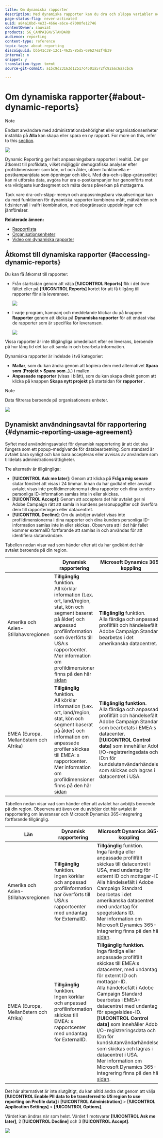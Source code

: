 ```yaml
---
title: Om dynamiska rapporter
description: Med dynamiska rapporter kan du dra och släppa variabler och dimensioner i frihandsmiljön och analysera hur framgångsrika era kampanjer är.
page-status-flag: never-activated
uuid: a84a18bd-4e33-466e-a6ce-d7008fe12746
contentOwner: sauviat
products: SG_CAMPAIGN/STANDARD
audience: reporting
content-type: reference
topic-tags: about-reporting
discoiquuid: bbb41c38-12c1-4625-85d5-69627e2f4b39
internal: n
snippet: y
translation-type: tm+mt
source-git-commit: a1bc9d23163d12517c4501a572fc92aac6aacbc6

---
```



# Om dynamiska rapporter{#about-dynamic-reports}

>[!NOTE]
>
>Endast användare med administrationsbehörighet eller organisationsenheter inställda på **Alla** kan skapa eller spara en ny rapport. For more on this, refer to this [section](../../administration/using/users-management.md).

![](assets/dynamic_report_intro.png)

Dynamic Reporting ger helt anpassningsbara rapporter i realtid. Det ger åtkomst till profildata, vilket möjliggör demografiska analyser efter profildimensioner som kön, ort och ålder, utöver funktionella e-postkampanjdata som öppningar och klick. Med dra-och-släpp-gränssnittet kan ni utforska data, avgöra hur era e-postkampanjer har genomförts mot era viktigaste kundsegment och mäta deras påverkan på mottagarna.

Tack vare dra-och-släpp-menyn och anpassningsbara visualiseringar kan du med funktionen för dynamiska rapporter kombinera mått, mätvärden och tidsintervall i valfri kombination, med obegränsade uppdelningar och jämförelser.


**Relaterade ämnen:**

* [Rapportlista](../../reporting/using/defining-the-report-period.md)
* [Organisationsenheter](../../administration/using/organizational-units.md)
* [Video om dynamiska rapporter](https://docs.adobe.com/content/help/en/campaign-learn/campaign-standard-tutorials/reporting/creating-a-dynamic-report.html)

## Åtkomst till dynamiska rapporter {#accessing-dynamic-reports}

Du kan få åtkomst till rapporter:

* Från startsidan genom att välja **[!UICONTROL Reports]** flik i det övre fältet eller på **[!UICONTROL Reports]** kortet för att få tillgång till rapporter för alla leveranser.

   ![](assets/campaign_reports_access.png)

* I varje program, kampanj och meddelande klickar du på knappen **Rapporter** genom att klicka på **Dynamiska rapporter** för att endast visa de rapporter som är specifika för leveransen.

   ![](assets/campaign_reports_description.png)

Vissa rapporter är inte tillgängliga omedelbart efter en leverans, beroende på hur lång tid det tar att samla in och bearbeta information.

Dynamiska rapporter är indelade i två kategorier:

* **Mallar**, som du kan ändra genom att kopiera dem med alternativet **Spara som** (**Projekt > Spara som..).**) i mallen.
* **Anpassade rapporter** (visas i blått), som du kan skapa direkt genom att klicka på knappen **Skapa nytt projekt** på startsidan för **rapporter** .

>[!NOTE]
>
>Data filtreras beroende på organisationens enheter.

![](assets/dynamic_report_overview.png)

## Dynamiskt användningsavtal för rapportering {#dynamic-reporting-usage-agreement}

Syftet med användningsavtalet för dynamisk rapportering är att det ska fungera som ett popup-medgivande för databearbetning. Som standard är avtalet bara synligt och kan bara accepteras eller avvisas av användare som tilldelats administrationsrättigheter.

Tre alternativ är tillgängliga:

* **[!UICONTROL Ask me later]**: Genom att klicka på **Fråga mig senare** slutar fönstret att visas i 24 timmar. Innan du har godkänt eller avvisat avtalet visas inte profildimensionerna i dina rapporter och dina kunders personliga ID-information samlas inte in eller skickas.
* **[!UICONTROL Accept]**: Genom att acceptera det här avtalet ger ni Adobe Campaign rätt att samla in kundens personuppgifter och överföra dem till rapporteringen eller datacentret.
* **[!UICONTROL Decline]**: Om du avböjer avtalet visas inte profildimensionerna i dina rapporter och dina kunders personliga ID-information samlas inte in eller skickas. Observera att i det här fallet kommer externalID fortfarande att samlas in och användas för att identifiera slutanvändare.

Tabellen nedan visar vad som händer efter att du har godkänt det här avtalet beroende på din region.

|  | Dynamisk rapportering | Microsoft Dynamics 365-koppling |
|---|---|---|
| Amerika och Asien-Stillahavsregionen | **Tillgänglig** funktion. <br>All körklar information (t.ex. ort, land/region, stat, kön och segment baserat på ålder) och anpassad profilinformation som överförts till USA:s rapportcenter. Mer information om profildimensioner finns på den här [sidan](../../reporting/using/list-of-components-.md) | **Tillgänglig** funktion. <br>Alla färdiga och anpassade profilfält och händelsefält i Adobe Campaign Standard bearbetas i det amerikanska datacentret. |
| EMEA (Europa, Mellanöstern och Afrika) | **Tillgänglig** funktion. <br>All körklar information (t.ex. ort, land/region, stat, kön och segment baserat på ålder) och information om anpassade profiler skickas till EMEA: s rapportcenter. Mer information om profildimensioner finns på den här [sidan](../../reporting/using/list-of-components-.md) | **Tillgänglig funktion.** <br>Alla färdiga och anpassade profilfält och händelsefält i Adobe Campaign Standard som bearbetats i EMEA:s datacenter. <br>**[!UICONTROL Control data]** som innehåller Adobe I/O-registreringsdata och ID:n för kundslutanvändarhändelser som skickas och lagras i datacentret i USA. |

Tabellen nedan visar vad som händer efter att avtalet har avböjts beroende på din region. Observera att även om du avböjer det här avtalet är rapportering om leveranser och Microsoft Dynamics 365-integrering fortfarande tillgänglig.

| Län | Dynamisk rapportering | Microsoft Dynamics 365-koppling |
|---|---|---|
| Amerika och Asien-Stillahavsregionen | **Tillgänglig** funktion. <br> Ingen körklar och anpassad profilinformation har överförts till USA:s rapportcenter med undantag för ExternalID. | **Tillgänglig** funktion. <br>Inga färdiga eller anpassade profilfält skickas till datacentret i USA, med undantag för externt ID och mottagar-ID. <br>Alla händelsefält i Adobe Campaign Standard bearbetas i det amerikanska datacentret med undantag för spegelsidans ID. <br>Mer information om Microsoft Dynamics 365-integrering finns på den här [sidan](../../integrating/using/working-with-campaign-standard-and-microsoft-dynamics-365.md). |
| EMEA (Europa, Mellanöstern och Afrika) | **Tillgänglig** funktion. <br>Ingen körklar och anpassad profilinformation skickas till EMEA: s rapportcenter med undantag för ExternalID. | **Tillgänglig funktion.** <br>Inga färdiga eller anpassade profilfält skickas till EMEA:s datacenter, med undantag för externt ID och mottagar-ID. <br>Alla händelsefält i Adobe Campaign Standard bearbetas i EMEA-datacentret med undantag för spegelsides-ID.  <br>**[!UICONTROL Control data]** som innehåller Adobe I/O-registreringsdata och ID:n för kundslutanvändarhändelser som skickas och lagras i datacentret i USA.<br>Mer information om Microsoft Dynamics 365-integrering finns på den här [sidan](../../integrating/using/working-with-campaign-standard-and-microsoft-dynamics-365.md). |

Det här alternativet är inte slutgiltigt, du kan alltid ändra det genom att välja **[!UICONTROL Enable PII data to be transferred to US region to use reporting on Profile data]** i **[!UICONTROL Administration]** > **[!UICONTROL Application Settings]** > **[!UICONTROL Options]**.

Värdet kan ändras när som helst. Värdet 1 motsvarar **[!UICONTROL Ask me later]**, 2 **[!UICONTROL Decline]** och 3 **[!UICONTROL Accept]**.

![](assets/pii_window_2.png)
